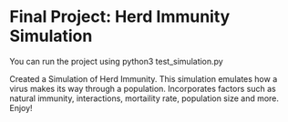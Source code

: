# Final Project: Herd Immunity Simulation

You can run the project using python3 test_simulation.py

Created a Simulation of Herd Immunity. This simulation emulates how a virus makes its way through a population. Incorporates factors such as natural immunity, interactions, mortaility rate, population size and more. Enjoy!
